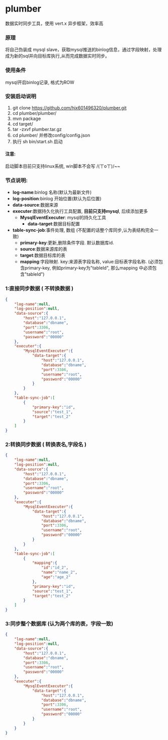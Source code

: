 # plumber

数据实时同步工具，使用 vert.x 异步框架，效率高


### 原理

将自己伪装成 mysql slave，获取mysql推送的binlog信息，通过字段映射，处理成为新的sql并向目标库执行,从而完成数据实时同步。

### 使用条件

mysql开启binlog记录, 格式为ROW

### 安装启动说明

1. git clone https://github.com/hjx601496320/plumber.git
2. cd plumber/plumber/
3. mvn package
4. cd target/
5. tar -zxvf plumber.tar.gz
6. cd plumber/ 并修改config/config.json
7. 执行 sh bin/start.sh 启动

#### 注意:

启动脚本目前只支持linux系统, win脚本不会写 /(ㄒoㄒ)/~~

### 节点说明:

-   **log-name**:binlog 名称(默认为最新文件)
-   **log-position**:binlog 开始位置(默认为后位置)
-   **data-source**:数据来源
-   **executer**:数据持久化执行工具配置, **目前只支持mysql**, 后续添加更多
    -   **MysqlEventExecuter**: mysql的持久化工具
        -   **data-target**:数据目标配置
-   **table-sync-job**:事件处理, 数组 (不配置的话整个库同步,认为表结构完全一致)
    -    **primary-key**:更新,删除条件字段. 默认数据库id.
    -    **source**:数据来源库的表
    -    **target**:数据目标库的表
    -    **mapping**:字段映射. key:来源表字段名称, value:目标表字段名称. (必须包含primary-key, 例如primary-key为"tableId", 那么mapping 中必须包含"tableId")

### 1:直接同步数据 ( 不转换数据 )

```json
{
    "log-name":null,
    "log-position":null,
    "data-source":{
        "host":"127.0.0.1",
        "database":"dbname",
        "port":3306,
        "username":"root",
        "password":"00000"
    },
    "executer":{
        "MysqlEventExecuter":{
            "data-target":{
                "host":"127.0.0.1",
                "database":"dbname",
                "port":3306,
                "username":"root",
                "password":"00000"
            }
        }
    },
    "table-sync-job":[
        {
            "primary-key":"id",
            "source":"test_1",
            "target":"test_2"
        }
    ]
}
```

### 2:转换同步数据 ( 转换表名,字段名  )
````json
{
    "log-name":null,
    "log-position":null,
    "data-source":{
        "host":"127.0.0.1",
        "database":"dbname",
        "port":3306,
        "username":"root",
        "password":"00000"
    },
    "executer":{
        "MysqlEventExecuter":{
            "data-target":{
                "host":"127.0.0.1",
                "database":"dbname",
                "port":3306,
                "username":"root",
                "password":"00000"
            }
        }
    },
    "table-sync-job":[
        {
            "mapping":{
                "id":"id_2",
                "name":"name_2",
                "age":"age_2"
            },
            "primary-key":"id",
            "source":"test_1",
            "target":"test_2"
        }
    ]
}
````

### 3:同步整个数据库 (认为两个库的表，字段一致)
```json
{
    "log-name":null,
    "log-position":null,
    "data-source":{
        "host":"127.0.0.1",
        "database":"dbname",
        "port":3306,
        "username":"root",
        "password":"00000"
    },
    "executer":{
        "MysqlEventExecuter":{
            "data-target":{
                "host":"127.0.0.1",
                "database":"dbname",
                "port":3306,
                "username":"root",
                "password":"00000"
            }
        }
    }
}
```

